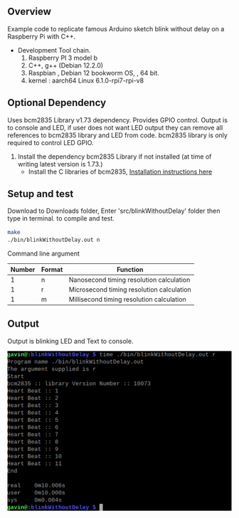 
## Overview

Example code to replicate famous Arduino sketch blink without delay 
on a Raspberry Pi with C++.

* Development Tool chain. 
	1. Raspberry PI 3 model b
	2. C++, g++ (Debian 12.2.0) 
	3. Raspbian , Debian 12 bookworm OS, , 64 bit.
	3. kernel : aarch64 Linux 6.1.0-rpi7-rpi-v8


## Optional Dependency

Uses bcm2835 Library v1.73 dependency. Provides GPIO control.
Output is to console and LED, if user does not want LED output they can remove all references to bcm2835 library and LED from code.
bcm2835 library is only required to control LED GPIO.

1. Install the dependency bcm2835 Library if not installed (at time of writing latest version is 1.73.)
	* Install the C libraries of bcm2835, [Installation instructions here](http://www.airspayce.com/mikem/bcm2835/)

## Setup and test

Download to Downloads folder, Enter 'src/blinkWithoutDelay' folder then type in terminal.
to compile and test.

```sh
make
./bin/blinkWithoutDelay.out n
```

Command line argument

| Number | Format | Function |
| --- | --- | --- |
| 1 | n | Nanosecond timing resolution calculation | 
| 1 | r | Microsecond timing resolution calculation |
| 1 | m | Millisecond timing resolution calculation |

## Output 

Output is blinking LED and Text to console.
 
![blink](https://github.com/gavinlyonsrepo/RPI_TOOLS/blob/main/extras/image/blink.png)
